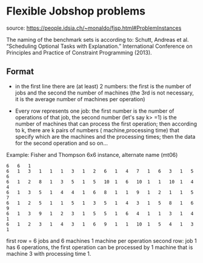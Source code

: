 # Flexible Jobshop problems

source: https://people.idsia.ch/~monaldo/fjsp.html#ProblemInstances

The naming of the benchmark sets is according to: Schutt, Andreas et al. “Scheduling Optional Tasks with Explanation.”
International Conference on Principles and Practice of Constraint Programming (2013).

## Format

- in the first line there are (at least) 2 numbers: the first is the number of jobs and the second the number of
  machines (the 3rd is not necessary, it is the average number of machines per operation)

- Every row represents one job: the first number is the number of operations of that job, the second number (let's say
  k>
  =1) is the number of machines that can process the first operation; then according to k, there are k pairs of
  numbers (
  machine,processing time) that specify which are the machines and the processing times; then the data for the second
  operation and so on...

Example: Fisher and Thompson 6x6 instance, alternate name (mt06)

```
6   6   1   
6   1   3   1   1   1   3   1   2   6   1   4   7   1   6   3   1   5   6   
6   1   2   8   1   3   5   1   5   10  1   6   10  1   1   10  1   4   4   
6   1   3   5   1   4   4   1   6   8   1   1   9   1   2   1   1   5   7   
6   1   2   5   1   1   5   1   3   5   1   4   3   1   5   8   1   6   9   
6   1   3   9   1   2   3   1   5   5   1   6   4   1   1   3   1   4   1   
6   1   2   3   1   4   3   1   6   9   1   1   10  1   5   4   1   3   1   
```

first row = 6 jobs and 6 machines 1 machine per operation
second row: job 1 has 6 operations, the first operation can be processed by 1 machine that is machine 3 with processing
time 1.
